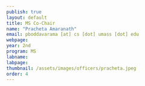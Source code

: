 ```yaml
---
publish: true
layout: default
title: MS Co-Chair
name: "Pracheta Amaranath"
email: pboddavarama [at] cs [dot] umass [dot] edu
webpage:
year: 2nd
program: MS
labname:
labpage:
thumbnail: /assets/images/officers/pracheta.jpeg
order: 4
---
```

